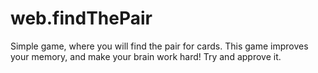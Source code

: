 # web.findThePair
Simple game, where you will find the pair for cards. This game improves your memory, and make your brain work hard! Try and approve it.
